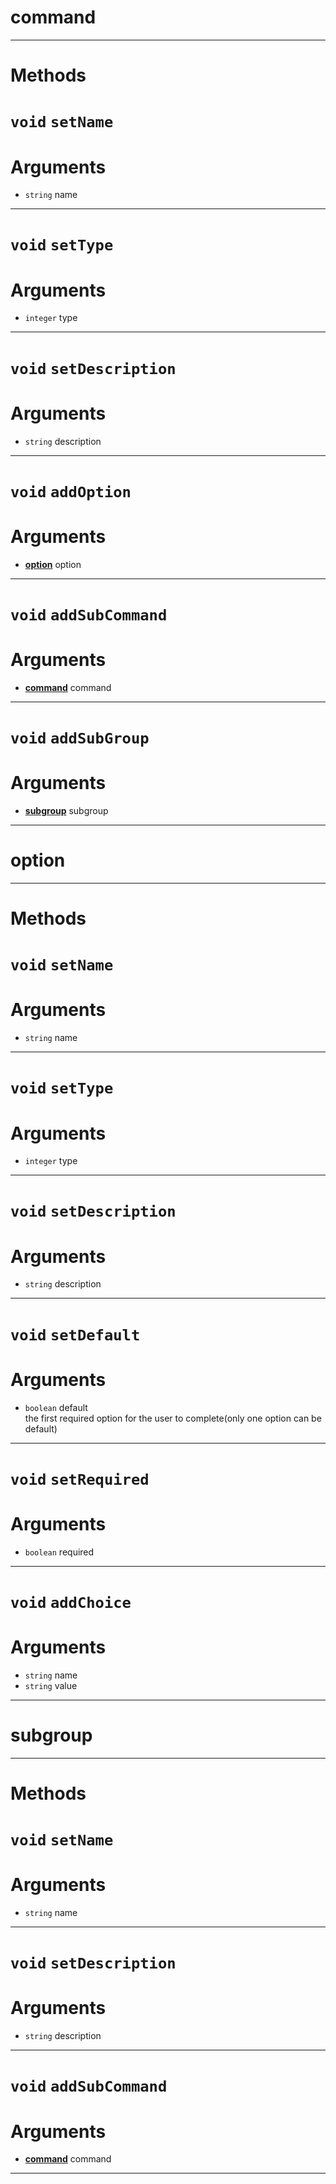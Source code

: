 # command


---
# Methods
# `void` `setName`

# Arguments
* `string` name  

---
# `void` `setType`

# Arguments
* `integer` type  

---
# `void` `setDescription`

# Arguments
* `string` description  

---
# `void` `addOption`

# Arguments
* **[option](https://github.com/devonium/gm-discordAPI/blob/doc/option.md#option)** option  

---
# `void` `addSubCommand`

# Arguments
* **[command](https://github.com/devonium/gm-discordAPI/blob/doc/command.md#command)** command  

---
# `void` `addSubGroup`

# Arguments
* **[subgroup](https://github.com/devonium/gm-discordAPI/blob/doc/subgroup.md#subgroup)** subgroup  

---
# option


---
# Methods
# `void` `setName`

# Arguments
* `string` name  

---
# `void` `setType`

# Arguments
* `integer` type  

---
# `void` `setDescription`

# Arguments
* `string` description  

---
# `void` `setDefault`

# Arguments
* `boolean` default  
the first required option for the user to complete(only one option can be default)  

---
# `void` `setRequired`

# Arguments
* `boolean` required  

---
# `void` `addChoice`

# Arguments
* `string` name  
* `string` value  

---
# subgroup


---
# Methods
# `void` `setName`

# Arguments
* `string` name  

---
# `void` `setDescription`

# Arguments
* `string` description  

---
# `void` `addSubCommand`

# Arguments
* **[command](https://github.com/devonium/gm-discordAPI/blob/doc/command.md#command)** command  

---
